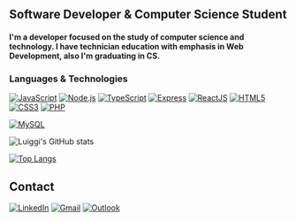 ## Software Developer & Computer Science Student

#### I'm a developer focused on the study of computer science and technology. I have technician education with emphasis in Web Development, also I'm graduating in CS.

### Languages & Technologies
[![JavaScript](https://img.shields.io/badge/JavaScript-F7DF1E?style=for-the-badge&logo=javascript&logoColor=black)]()
[![Node.js](https://img.shields.io/badge/Node.js-43853D?style=for-the-badge&logo=node.js&logoColor=white)]()
[![TypeScript](https://img.shields.io/badge/TypeScript-007ACC?style=for-the-badge&logo=typescript&logoColor=white)]()
[![Express](https://img.shields.io/badge/Express.js-404D59?style=for-the-badge)]()
[![ReactJS](https://img.shields.io/badge/React-20232A?style=for-the-badge&logo=react&logoColor=61DAFB)]()
[![HTML5](https://img.shields.io/badge/HTML5-E34F26?style=for-the-badge&logo=html5&logoColor=white)]()
[![CSS3](https://img.shields.io/badge/CSS3-1572B6?style=for-the-badge&logo=css3&logoColor=white)]()
[![PHP](https://img.shields.io/badge/PHP-777BB4?style=for-the-badge&logo=php&logoColor=white)]()
<!-- [![Laravel](https://img.shields.io/badge/Laravel-FF2D20?style=for-the-badge&logo=laravel&logoColor=white)]() -->
[![MySQL](https://img.shields.io/badge/MySQL-00000F?style=for-the-badge&logo=mysql&logoColor=white)]()
<!-- [![Bootstrap](https://img.shields.io/badge/Bootstrap-563D7C?style=for-the-badge&logo=bootstrap&logoColor=white)]() -->
<!-- [![Taildwild](https://img.shields.io/badge/Tailwind_CSS-38B2AC?style=for-the-badge&logo=tailwind-css&logoColor=white)]() -->

![Luiggi's GitHub stats](https://github-readme-stats.vercel.app/api?username=luiggigarcia&show_icons=true&theme=radical)

[![Top Langs](https://github-readme-stats.vercel.app/api/top-langs/?username=luiggigarcia&layout=compact)](https://github.com/anuraghazra/github-readme-stats)



## Contact
[![LinkedIn](https://img.shields.io/badge/LinkedIn-0077B5?style=for-the-badge&logo=linkedin&logoColor=white)](https://www.linkedin.com/in/luiggi-garcia/)
[![Gmail](https://img.shields.io/badge/Gmail-D14836?style=for-the-badge&logo=gmail&logoColor=white)](https://mailto:luiggipg2908@gmail.com)
[![Outlook](https://img.shields.io/badge/Microsoft_Outlook-0078D4?style=for-the-badge&logo=microsoft-outlook&logoColor=white)](https://mailto:luiggipgarcia@outlook.com)

